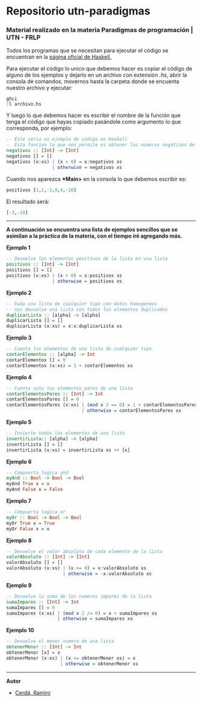 # Repositorio utn-paradigmas

### Material realizado en la materia Paradigmas de programación | UTN - FRLP

Todos los programas que se necesitan para ejecutar el código se encuentran en la [página oficial de Haskell.](https://www.haskell.org/platform/)

Para ejecutar el código lo unico que debemos hacer es copiar el código de alguno de los ejemplos y dejarlo en un archivo con extensión _.hs_, abrir la consola de comandos, movernos hasta la carpeta donde se encuenta nuestro archivo y ejecutar:
```
ghci
:l archivo.hs
```
Y luego lo que debemos hacer es escribir el nombre de la función que tenga el código que hayas copiado pasándole como argumento lo que corresponda, por ejemplo:

```Haskell
-- Este seria un ejemplo de codigo en Haskell
-- Esta funcion lo que nos permite es obtener los numeros negativos de una lista de numeros
negativos :: [Int] -> [Int]
negativos [] = []
negativos (x:xs) | (x < 0) = x:negativos xs
                 | otherwise = negativos xs
```                 
Cuando nos aparezca **\*Main>** en la consola lo que debemos escribir es:
```Haskell
positivos [1,2,-3,0,4,-10]
```
El resultado será:
```Haskell
[-3,-10]
```
---
**A continuación se encuentra una lista de ejemplos sencillos que se asimilan a la práctica de la materia, con el tiempo iré agregando más.**

**Ejemplo 1**
```Haskell
-- Devuelve los elementos positivos de la lista en una lista
positivos :: [Int] -> [Int]
positivos [] = []
positivos (x:xs) | (x > 0) = x:positivos xs
                 | otherwise = positivos xs
```
**Ejemplo 2**
```Haskell
-- Dada una lista de cualquier tipo con datos homogeneos 
-- nos devuelve una lista con todos los elementos duplicados
duplicarLista :: [alpha] -> [alpha]
duplicarLista [] = []
duplicarLista (x:xs) = x:x:duplicarLista xs
```
**Ejemplo 3**
```Haskell
-- Cuenta los elementos de una lista de cualquier tipo
contarElementos :: [alpha] -> Int
contarElementos [] = 0
contarElementos (x:xs) = 1 + contarElementos xs
```
**Ejemplo 4**
```Haskell
-- Cuenta solo los elementos pares de una lista
contarElementosPares :: [Int] -> Int
contarElementosPares [] = 0
contarElementosPares (x:xs) | (mod x 2 == 0) = 1 + contarElementosPares xs
                            | otherwise = contarElementosPares xs
```
**Ejemplo 5**
```Haskell
-- Invierte todos los elementos de una lista
invertirLista:: [alpha] -> [alpha]
invertirLista [] = []
invertirLista (x:xs) = invertirLista xs ++ [x]
```
**Ejemplo 6**
```Haskell
-- Compuerta logica and
myAnd :: Bool -> Bool -> Bool
myAnd True x = x 
myAnd False x = False
```
**Ejemplo 7**
```Haskell
-- Compuerta logica or
myOr :: Bool -> Bool -> Bool
myOr True x = True
myOr False x = x
```
**Ejemplo 8**
```Haskell
-- Devuelve el valor absoluto de cada elemento de la lista
valorAbsoluto :: [Int] -> [Int]
valorAbsoluto [] = []
valorAbsoluto (x:xs) | (x >= 0) = x:valorAbsoluto xs
                     | otherwise = -x:valorAbsoluto xs
```
**Ejemplo 9**
```Haskell
-- Devuelve la suma de los numeros impares de la lista                     
sumaImpares :: [Int] -> Int
sumaImpares [] = 0
sumaImpares (x:xs) | (mod x 2 /= 0) = x + sumaImpares xs
                   | otherwise = sumaImpares xs
```
**Ejemplo 10**
```Haskell
-- Devuelve el menor numero de una lista
obtenerMenor :: [Int] -> Int
obtenerMenor [x] = x
obtenerMenor (x:xs) | (x <= obtenerMenor xs) = x
                    | otherwise = obtenerMenor xs
```
---
**Autor**
- [Cerdá, Ramiro](https://github.com/ramiro-c)
